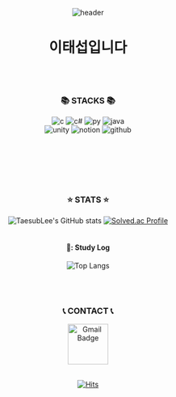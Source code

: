 <div align=center> 

![header](https://capsule-render.vercel.app/api?type=venom&height=200&color=auto&text=TaeSubLee&reversal=false)

# 이태섭입니다
<br/><br>

### 📚 STACKS 📚

![c](https://img.shields.io/badge/C-00599C?style=for-the-badge&logo=c&logoColor=white)
![c#](https://img.shields.io/badge/C%23-239120?style=for-the-badge&logo=c-sharp&logoColor=white)
![py](https://img.shields.io/badge/Python-3776AB?style=for-the-badge&logo=python&logoColor=white)
![java](https://img.shields.io/badge/Java-007396?style=for-the-badge&logo=java&logoColor=white)
<br>
![unity](https://img.shields.io/badge/Unity-100000?style=for-the-badge&logo=unity&logoColor=white)
![notion](https://img.shields.io/badge/Notion-000000?style=for-the-badge&logo=notion&logoColor=white)
![github](https://img.shields.io/badge/GitHub-100000?style=for-the-badge&logo=github&logoColor=white)

</br>
</br>

<br/><br>
### ⭐️ STATS ⭐️
![TaesubLee's GitHub stats](https://github-readme-stats.vercel.app/api?username=TaesubLee&show_icons=true&theme=merko)
[![Solved.ac Profile](http://mazassumnida.wtf/api/generate_badge?boj=test123server)](https://solved.ac/test123server)
<br/><br>
 #### 📝: Study Log
![Top Langs](https://github-readme-stats.vercel.app/api/top-langs/?username=TaesubLee&layout=compact&theme=highcontrast)  

 <br/> <br/>

### 📞 CONTACT 📞
<a href="mailto:subseobhada@gmail.com">
  <img src="https://img.shields.io/badge/Gmail-d14836?style=flat-square&logo=Gmail&logoColor=white&link=mailto:kris1129@dgu.ac.kr" alt="Gmail Badge" style="width:60pt;">
</a>
<br/> <br/>
 

[![Hits](https://hits.seeyoufarm.com/api/count/incr/badge.svg?url=https%3A%2F%2Fgithub.com%2Fche2ese&count_bg=%2379C83D&title_bg=%23555555&icon=&icon_color=%23E7E7E7&title=visitors&edge_flat=false)](https://github.com/che2ese)


</div>
